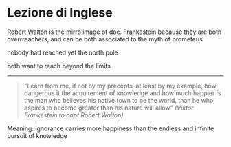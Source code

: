 # Lezione di Inglese


Robert Walton is the mirro image of doc. Frankestein because they are both overrreachers, and can be both associated to the myth of prometeus

nobody had reached yet the north pole

both want to reach beyond the limits

---


> "Learn from me, if not by my precepts, at least by my example, how dangerous it the acquirement of knowledge and how much happier is the man who believes his native town to be the world, than he who aspires to become greater than his nature will allow" 
> _(Viktor Frankestein to capt Robert Walton)_

Meaning: ignorance carries more happiness than the endless and infinite pursuit of knowledge

<!--stackedit_data:
eyJoaXN0b3J5IjpbLTE1NjA1ODU3NzIsLTE1OTY0ODM0MV19
-->